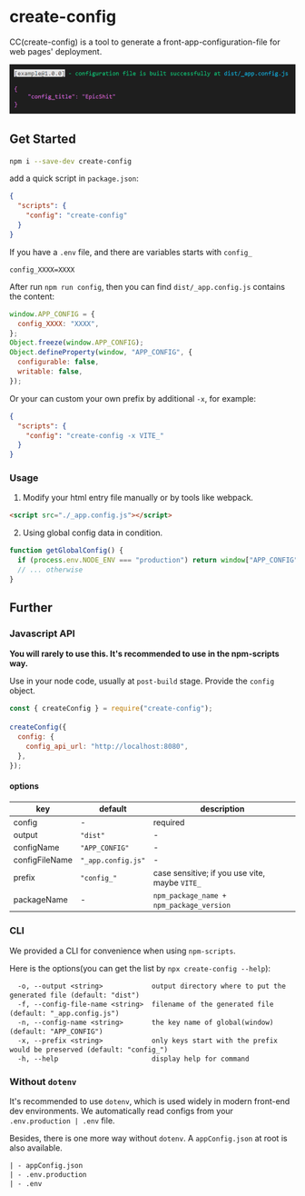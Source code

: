 # create-config

CC(create-config) is a tool to generate a front-app-configuration-file for web pages' deployment.

![create-config](result.png)

## Get Started

```bash
npm i --save-dev create-config
```

add a quick script in `package.json`:

```json
{
  "scripts": {
    "config": "create-config"
  }
}
```

If you have a `.env` file, and there are variables starts with `config_`

```
config_XXXX=XXXX
```

After run `npm run config`, then you can find `dist/_app.config.js` contains the content:

```js
window.APP_CONFIG = {
  config_XXXX: "XXXX",
};
Object.freeze(window.APP_CONFIG);
Object.defineProperty(window, "APP_CONFIG", {
  configurable: false,
  writable: false,
});
```

Or your can custom your own prefix by additional `-x`, for example:

```json
{
  "scripts": {
    "config": "create-config -x VITE_"
  }
}
```

### Usage

1. Modify your html entry file manually or by tools like webpack.

```html
<script src="./_app.config.js"></script>
```

2. Using global config data in condition.

```js
function getGlobalConfig() {
  if (process.env.NODE_ENV === "production") return window["APP_CONFIG"];
  // ... otherwise
}
```

## Further

### Javascript API

**You will rarely to use this. It's recommended to use in the npm-scripts way.**

Use in your node code, usually at `post-build` stage. Provide the `config` object.

```js
const { createConfig } = require("create-config");

createConfig({
  config: {
    config_api_url: "http://localhost:8080",
  },
});
```

#### options

| key            | default            | description                                    |
| -------------- | ------------------ | ---------------------------------------------- |
| config         | -                  | required                                       |
| output         | `"dist"`           | -                                              |
| configName     | `"APP_CONFIG"`     | -                                              |
| configFileName | `"_app.config.js"` | -                                              |
| prefix         | `"config_"`        | case sensitive; if you use vite, maybe `VITE_` |
| packageName    | -                  | `npm_package_name + npm_package_version`       |

### CLI

We provided a CLI for convenience when using `npm-scripts`.

Here is the options(you can get the list by `npx create-config --help`):

```
  -o, --output <string>            output directory where to put the generated file (default: "dist")
  -f, --config-file-name <string>  filename of the generated file (default: "_app.config.js")
  -n, --config-name <string>       the key name of global(window) (default: "APP_CONFIG")
  -x, --prefix <string>            only keys start with the prefix would be preserved (default: "config_")
  -h, --help                       display help for command
```

### Without `dotenv`

It's recommended to use `dotenv`, which is used widely in modern front-end dev environments.
We automatically read configs from your `.env.production | .env` file.

Besides, there is one more way without `dotenv`. A `appConfig.json` at root is also available.

```
| - appConfig.json
| - .env.production
| - .env
```
